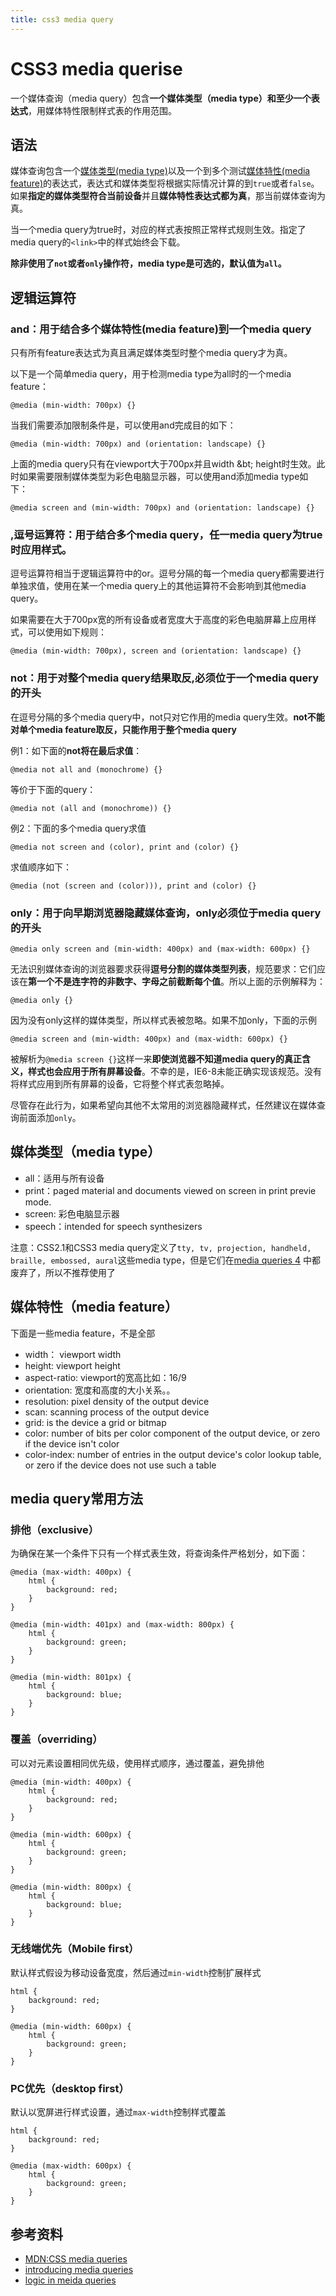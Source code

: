 ```yaml
---
title: css3 media query
---
```


# CSS3 media querise

一个媒体查询（media query）包含**一个媒体类型（media type）**和**至少一个表达式**，用媒体特性限制样式表的作用范围。


## 语法

媒体查询包含一个[媒体类型(media type)][]以及一个到多个测试[媒体特性(media feature)][]的表达式，表达式和媒体类型将根据实际情况计算的到`true`或者`false`。如果**指定的媒体类型符合当前设备**并且**媒体特性表达式都为真**，那当前媒体查询为真。

当一个media query为true时，对应的样式表按照正常样式规则生效。指定了media query的`<link>`中的样式始终会下载。

**除非使用了`not`或者`only`操作符，media type是可选的，默认值为`all`。**

## 逻辑运算符

### and：用于结合多个媒体特性(media feature)到一个media query

只有所有feature表达式为真且满足媒体类型时整个media query才为真。

以下是一个简单media query，用于检测media type为all时的一个media feature：

```
@media (min-width: 700px) {}
```

当我们需要添加限制条件是，可以使用and完成目的如下：

```
@media (min-width: 700px) and (orientation: landscape) {}
```

上面的media query只有在viewport大于700px并且width &bt; height时生效。此时如果需要限制媒体类型为彩色电脑显示器，可以使用and添加media type如下：

```
@media screen and (min-width: 700px) and (orientation: landscape) {}
```

### ,逗号运算符：用于结合多个media  query，任一media query为true时应用样式。

逗号运算符相当于逻辑运算符中的or。逗号分隔的每一个media query都需要进行单独求值，使用在某一个media query上的其他运算符不会影响到其他media query。

如果需要在大于700px宽的所有设备或者宽度大于高度的彩色电脑屏幕上应用样式，可以使用如下规则：

```
@media (min-width: 700px), screen and (orientation: landscape) {}
```

### not：用于对整个media query结果取反,必须位于一个media query的开头

在逗号分隔的多个media query中，not只对它作用的media query生效。**not不能对单个media feature取反，只能作用于整个media query**

例1：如下面的**not将在最后求值**：

```
@media not all and (monochrome) {}
```

等价于下面的query：

```
@media not (all and (monochrome)) {}
```

例2：下面的多个media query求值

```
@media not screen and (color), print and (color) {}
```

求值顺序如下：

```
@media (not (screen and (color))), print and (color) {}
```

### only：用于向早期浏览器隐藏媒体查询，only必须位于media  query的开头


```
@media only screen and (min-width: 400px) and (max-width: 600px) {}
```

无法识别媒体查询的浏览器要求获得**逗号分割的媒体类型列表**，规范要求：它们应该在**第一个不是连字符的非数字、字母之前截断每个值**。所以上面的示例解释为：

```
@media only {}
```

因为没有only这样的媒体类型，所以样式表被忽略。如果不加only，下面的示例

```
@media screen and (min-width: 400px) and (max-width: 600px) {}
```

被解析为`@media screen {}`这样一来**即使浏览器不知道media query的真正含义，样式也会应用于所有屏幕设备**。不幸的是，IE6-8未能正确实现该规范。没有将样式应用到所有屏幕的设备，它将整个样式表忽略掉。

尽管存在此行为，如果希望向其他不太常用的浏览器隐藏样式，任然建议在媒体查询前面添加`only`。



## 媒体类型（media type）

- all：适用与所有设备
- print：paged material  and documents viewed on screen in print previe mode.
- screen: 彩色电脑显示器
- speech：intended for speech synthesizers

注意：CSS2.1和CSS3 media query定义了`tty, tv, projection, handheld, braille, embossed, aural`这些media type，但是它们在[media queries 4][] 中都废弃了，所以不推荐使用了


## 媒体特性（media feature）

下面是一些media feature，不是全部

- width： viewport width
- height: viewport height
- aspect-ratio: viewport的宽高比如：16/9
- orientation: 宽度和高度的大小关系。。
- resolution: pixel density of the output device
- scan: scanning process of the output device
- grid: is the device a grid or bitmap
- color: number of bits per color component of the output device, or zero if the device isn't color
- color-index: number of entries in the output device's color lookup table, or zero if the device does not use such a table



[媒体类型(media type)]: https://developer.mozilla.org/en-US/docs/Web/CSS/@media
[媒体特性(media feature)]: https://developer.mozilla.org/en-US/docs/Web/Guide/CSS/Media_queries#Media_features
[media queries 4]: http://dev.w3.org/csswg/mediaqueries/#media-types


## media query常用方法

### 排他（exclusive）

为确保在某一个条件下只有一个样式表生效，将查询条件严格划分，如下面：

```
@media (max-width: 400px) {
    html {
        background: red;
    }
}

@media (min-width: 401px) and (max-width: 800px) {
    html {
        background: green;
    }
}

@media (min-width: 801px) {
    html {
        background: blue;
    }
}
```

### 覆盖（overriding）

可以对元素设置相同优先级，使用样式顺序，通过覆盖，避免排他

```
@media (min-width: 400px) {
    html {
        background: red;
    }
}

@media (min-width: 600px) {
    html {
        background: green;
    }
}

@media (min-width: 800px) {
    html {
        background: blue;
    }
}
```

### 无线端优先（Mobile first）

默认样式假设为移动设备宽度，然后通过`min-width`控制扩展样式

```
html {
    background: red;
}

@media (min-width: 600px) {
    html {
        background: green;
    }
}
```

### PC优先（desktop first）

默认以宽屏进行样式设置，通过`max-width`控制样式覆盖

```
html {
    background: red;
}

@media (max-width: 600px) {
    html {
        background: green;
    }
}
```

## 参考资料

- [MDN:CSS media queries][]
- [introducing media queries][]
- [logic in meida queries][]




[MDN:CSS media queries]: https://developer.mozilla.org/en-US/docs/Web/Guide/CSS/Media_queries
[introducing media queries]: http://www.adobe.com/cn/devnet/dreamweaver/articles/introducing-media-queries.html
[logic in meida queries]: http://css-tricks.com/logic-in-media-queries/
